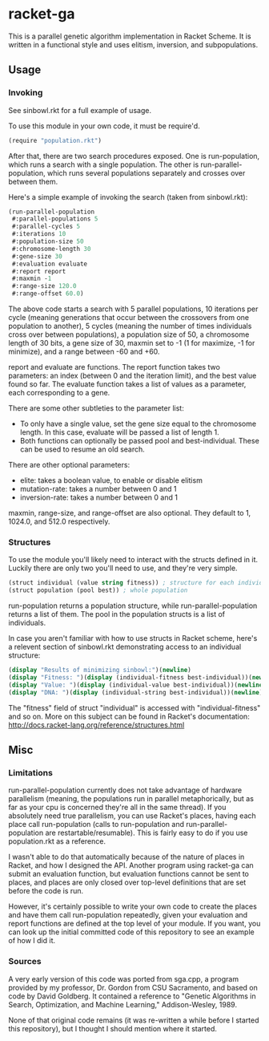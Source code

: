 racket-ga
=========

This is a parallel genetic algorithm implementation in Racket Scheme. It is written in a functional style and uses elitism, inversion, and subpopulations.

Usage
-----

### Invoking

See sinbowl.rkt for a full example of usage.

To use this module in your own code, it must be require'd.

```scheme
(require "population.rkt")
```

After that, there are two search procedures exposed. One is run-population, which runs a search with a single population. The other is run-parallel-population, which runs several populations separately and crosses over between them. 

Here's a simple example of invoking the search (taken from sinbowl.rkt):

```scheme
(run-parallel-population
 #:parallel-populations 5
 #:parallel-cycles 5
 #:iterations 10
 #:population-size 50
 #:chromosome-length 30
 #:gene-size 30
 #:evaluation evaluate
 #:report report
 #:maxmin -1
 #:range-size 120.0
 #:range-offset 60.0)
```

The above code starts a search with 5 parallel populations, 10 iterations per cycle (meaning generations that occur between the crossovers from one population to another), 5 cycles (meaning the number of times individuals cross over between populations), a population size of 50, a chromosome length of 30 bits, a gene size of 30, maxmin set to -1 (1 for maximize, -1 for minimize), and a range between -60 and +60.

report and evaluate are functions. The report function takes two parameters: an index (between 0 and the iteration limit), and the best value found so far. The evaluate function takes a list of values as a parameter, each corresponding to a gene.

There are some other subtleties to the parameter list:

 * To only have a single value, set the gene size equal to the chromosome length. In this case, evaluate will be passed a list of length 1.
 * Both functions can optionally be passed pool and best-individual. These can be used to resume an old search.

There are other optional parameters:

 * elite: takes a boolean value, to enable or disable elitism
 * mutation-rate: takes a number between 0 and 1
 * inversion-rate: takes a number between 0 and 1

maxmin, range-size, and range-offset are also optional. They default to 1, 1024.0, and 512.0 respectively.

### Structures

To use the module you'll likely need to interact with the structs defined in it. Luckily there are only two you'll need to use, and they're very simple.

```scheme
(struct individual (value string fitness)) ; structure for each individual
(struct population (pool best)) ; whole population
```

run-population returns a population structure, while run-parallel-population returns a list of them. The pool in the population structs is a list of individuals.

In case you aren't familiar with how to use structs in Racket scheme, here's a relevent section of sinbowl.rkt demonstrating access to an individual structure:

```scheme
(display "Results of minimizing sinbowl:")(newline)
(display "Fitness: ")(display (individual-fitness best-individual))(newline)
(display "Value: ")(display (individual-value best-individual))(newline)
(display "DNA: ")(display (individual-string best-individual))(newline)
```

The "fitness" field of struct "individual" is accessed with "individual-fitness" and so on. More on this subject can be found in Racket's documentation: http://docs.racket-lang.org/reference/structures.html

Misc
----

### Limitations

run-parallel-population currently does not take advantage of hardware parallelism (meaning, the populations run in parallel metaphorically, but as far as your cpu is concerned they're all in the same thread). If you absolutely need true parallelism, you can use Racket's places, having each place call run-population (calls to run-population and run-parallel-population are restartable/resumable). This is fairly easy to do if you use population.rkt as a reference. 

I wasn't able to do that automatically because of the nature of places in Racket, and how I designed the API. Another program using racket-ga can submit an evaluation function, but evaluation functions cannot be sent to places, and places are only closed over top-level definitions that are set before the code is run. 

However, it's certainly possible to write your own code to create the places and have them call run-population repeatedly, given your evaluation and report functions are defined at the top level of your module. If you want, you can look up the initial committed code of this repository to see an example of how I did it.

### Sources

A very early version of this code was ported from sga.cpp, a program provided by my professor, Dr. Gordon from CSU Sacramento, and based on code by David Goldberg. It contained a reference to "Genetic Algorithms in Search, Optimization, and Machine Learning," Addison-Wesley, 1989.

None of that original code remains (it was re-written a while before I started this repository), but I thought I should mention where it started. 